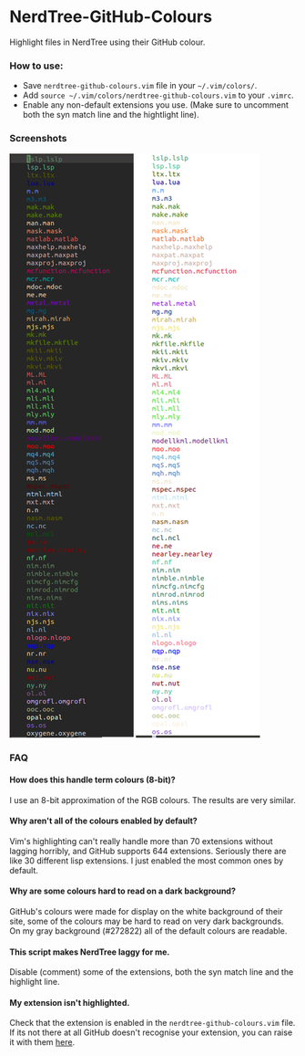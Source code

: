 # NerdTree-GitHub-Colours

Highlight files in NerdTree using their GitHub colour.

### How to use:
* Save `nerdtree-github-colours.vim` file in your `~/.vim/colors/`.
* Add `source ~/.vim/colors/nerdtree-github-colours.vim` to your `.vimrc`.
* Enable any non-default extensions you use. (Make sure to uncomment both the syn match line and the hightlight line).

### Screenshots

![](/screenshots/dark.png)
![](/screenshots/light.png)

### FAQ
#### How does this handle term colours (8-bit)?
I use an 8-bit approximation of the RGB colours. The results are very similar.

#### Why aren't all of the colours enabled by default?
Vim's highlighting can't really handle more than 70 extensions without lagging horribly, and GitHub supports 644 extensions. Seriously there are like 30 different lisp extensions. I just enabled the most common ones by default. 

#### Why are some colours hard to read on a dark background?
GitHub's colours were made for display on the white background of their site, some of the colours may be hard to read on very dark backgrounds. On my gray background (#272822) all of the default colours are readable.

#### This script makes NerdTree laggy for me.
Disable (comment) some of the extensions, both the syn match line and the highlight line.

#### My extension isn't highlighted.
Check that the extension is enabled in the `nerdtree-github-colours.vim` file. If its not there at all GitHub doesn't recognise your extension, you can raise it with them [here](https://github.com/github/linguist/blob/master/CONTRIBUTING.md#adding-an-extension-to-a-language).
